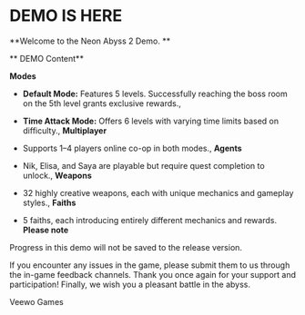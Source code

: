 # **DEMO IS HERE**

**Welcome to the Neon Abyss 2 Demo. **

**
DEMO Content**

**Modes**

* **Default Mode:** Features 5 levels. Successfully reaching the boss room on the 5th level grants exclusive rewards.,
* **Time Attack Mode:** Offers 6 levels with varying time limits based on difficulty.,
**Multiplayer**

* Supports 1–4 players online co-op in both modes.,
**Agents**

* Nik, Elisa, and Saya are playable but require quest completion to unlock.,
**Weapons**

* 32 highly creative weapons, each with unique mechanics and gameplay styles.,
**Faiths**

* 5 faiths, each introducing entirely different mechanics and rewards.
**Please note**

Progress in this demo will not be saved to the release version.

If you encounter any issues in the game, please submit them to us through the in-game feedback channels. Thank you once again for your support and participation! Finally, we wish you a pleasant battle in the abyss.

Veewo Games

